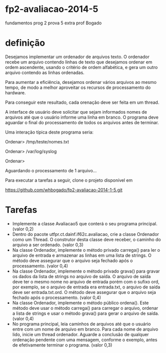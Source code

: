 fp2-avaliacao-2014-5
====================

fundamentos prog 2 prova 5 extra prof Bogado

definição
====================

Desejamos implementar um ordenador de arquivos texto. O ordenador recebe um arquivo contendo linhas de texto que desejamos ordenar em ordem ascendente, usando o critério de ordem alfabética, e gera um outro arquivo contendo as linhas ordenadas.

Para aumentar a eficiência, desejamos ordenar vários arquivos ao mesmo tempo, de modo a melhor aproveitar os recursos de processamento do hardware.

Para conseguir este resultado, cada orenação deve ser feita em um thread.

A interface de usuário deve solicitar que sejam informados nomes de arquivos até que o usuário informe uma linha em branco. O programa deve aguardar o  final do processamento de todos os arquivos antes de terminar.

Uma interação típica deste programa seria:

 
Ordenar> /tmp/teste/nomes.txt

Ordenar> /var/log/syslog

Ordenar>

Aguardando o processamento de 1 arquivo...


 

Para executar a tarefas a seguir, clone o projeto disponível em

 

https://github.com/whbogado/fp2-avaliacao-2014-1-5.git



Tarefas
=======================

* Implemente a classe Avaliacao5 que conterá o seu programa principal. (valor 0,2)
* Dentro do pacote utfpr.ct.dainf.if62c.avaliacao, crie a classe Ordenador como um Thread. O construtor desta classe deve receber, o caminho do arquivo a ser ordenado. (valor 0,3)
* Na classe Ordenador, implemente o método privado carrega() para ler o arquivo de entrada e armazenar as linhas em uma lista de strings. O método deve assegurar que o arquivo seja fechado após o processamento. (valor 0,4)
* Na classe Ordenador, implemente o método privado grava() para gravar os dados da lista de strings no arquivo de saída. O arquivo de saída deve ter o mesmo nome no arquivo de entrada porém com o sufixo ord, por exemplo, se o arquivo de entrada era entrada.txt, o arquivo de saída deve ser entrada.txt.ord. O método deve assegurar que o arquivo seja fechado após o processamento.  (valor 0,4)
* Na classe Ordenador, implemente o método público ordena(). Este método deve usar o método carrega() para carregar o arquivo, ordenar a lista de strings e usar o método grava() para gerar o arquivo de saída. (valor 0,4)
* No programa principal, leia caminhos de arquivos até que o usuário entre com um nome de arquivo em branco. Para cada nome de arquivo lido, inicie um thread ordenador. Aguarde a conclusão de qualquer ordenação pendente com uma mensagem, conforme o exemplo, antes de efetivamente terminar o programa. (valor 0,3)

